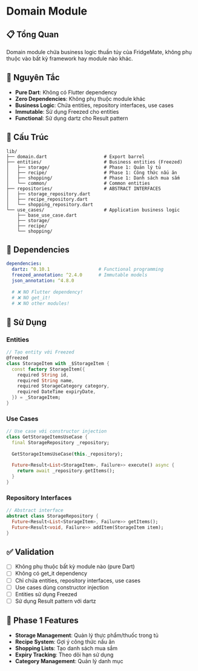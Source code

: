 # Domain Module

## 📋 Tổng Quan

Domain module chứa business logic thuần túy của FridgeMate, không phụ thuộc vào bất kỳ framework hay module nào khác.

## 🎯 Nguyên Tắc

- **Pure Dart**: Không có Flutter dependency
- **Zero Dependencies**: Không phụ thuộc module khác
- **Business Logic**: Chứa entities, repository interfaces, use cases
- **Immutable**: Sử dụng Freezed cho entities
- **Functional**: Sử dụng dartz cho Result pattern

## 📁 Cấu Trúc

```
lib/
├── domain.dart                     # Export barrel
├── entities/                       # Business entities (Freezed)
│   ├── storage/                    # Phase 1: Quản lý tủ
│   ├── recipe/                     # Phase 1: Công thức nấu ăn
│   ├── shopping/                   # Phase 1: Danh sách mua sắm
│   └── common/                     # Common entities
├── repositories/                   # ABSTRACT INTERFACES
│   ├── storage_repository.dart
│   ├── recipe_repository.dart
│   └── shopping_repository.dart
└── use_cases/                      # Application business logic
    ├── base_use_case.dart
    ├── storage/
    ├── recipe/
    └── shopping/
```

## 🔧 Dependencies

```yaml
dependencies:
  dartz: ^0.10.1                  # Functional programming
  freezed_annotation: ^2.4.0      # Immutable models
  json_annotation: ^4.8.0
  
  # ❌ NO Flutter dependency!
  # ❌ NO get_it!
  # ❌ NO other modules!
```

## 📝 Sử Dụng

### Entities

```dart
// Tạo entity với Freezed
@freezed
class StorageItem with _$StorageItem {
  const factory StorageItem({
    required String id,
    required String name,
    required StorageCategory category,
    required DateTime expiryDate,
  }) = _StorageItem;
}
```

### Use Cases

```dart
// Use case với constructor injection
class GetStorageItemsUseCase {
  final StorageRepository _repository;
  
  GetStorageItemsUseCase(this._repository);
  
  Future<Result<List<StorageItem>, Failure>> execute() async {
    return await _repository.getItems();
  }
}
```

### Repository Interfaces

```dart
// Abstract interface
abstract class StorageRepository {
  Future<Result<List<StorageItem>, Failure>> getItems();
  Future<Result<void, Failure>> addItem(StorageItem item);
}
```

## ✅ Validation

- [ ] Không phụ thuộc bất kỳ module nào (pure Dart)
- [ ] Không có get_it dependency
- [ ] Chỉ chứa entities, repository interfaces, use cases
- [ ] Use cases dùng constructor injection
- [ ] Entities sử dụng Freezed
- [ ] Sử dụng Result pattern với dartz

## 🚀 Phase 1 Features

- **Storage Management**: Quản lý thực phẩm/thuốc trong tủ
- **Recipe System**: Gợi ý công thức nấu ăn
- **Shopping Lists**: Tạo danh sách mua sắm
- **Expiry Tracking**: Theo dõi hạn sử dụng
- **Category Management**: Quản lý danh mục